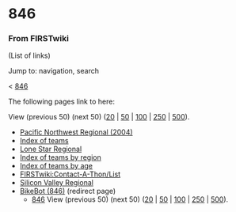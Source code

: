 # 846

### From FIRSTwiki

(List of links)

Jump to: navigation, search

&lt; [846](/index.php?title=846&redirect=no "846" )  

The following pages link to here:

View (previous 50) (next 50)
([20](/index.php?title=Special:Whatlinkshere/846&limit=20&from=0
"Special:Whatlinkshere/846" ) |
[50](/index.php?title=Special:Whatlinkshere/846&limit=50&from=0
"Special:Whatlinkshere/846" ) |
[100](/index.php?title=Special:Whatlinkshere/846&limit=100&from=0
"Special:Whatlinkshere/846" ) |
[250](/index.php?title=Special:Whatlinkshere/846&limit=250&from=0
"Special:Whatlinkshere/846" ) |
[500](/index.php?title=Special:Whatlinkshere/846&limit=500&from=0
"Special:Whatlinkshere/846" )).

  * [Pacific Northwest Regional (2004)](Pacific_Northwest_Regional_%282004%29 "Pacific Northwest Regional \(2004\)" )
  * [Index of teams](Index_of_teams "Index of teams" )
  * [Lone Star Regional](Lone_Star_Regional "Lone Star Regional" )
  * [Index of teams by region](Index_of_teams_by_region "Index of teams by region" )
  * [Index of teams by age](Index_of_teams_by_age "Index of teams by age" )
  * [FIRSTwiki:Contact-A-Thon/List](FIRSTwiki:Contact-A-Thon/List "FIRSTwiki:Contact-A-Thon/List" )
  * [Silicon Valley Regional](Silicon_Valley_Regional "Silicon Valley Regional" )
  * [BikeBot (846)](/index.php?title=BikeBot_%28846%29&redirect=no "BikeBot \(846\)" ) (redirect page) 
    * [846](846 "846" )
View (previous 50) (next 50)
([20](/index.php?title=Special:Whatlinkshere/846&limit=20&from=0
"Special:Whatlinkshere/846" ) |
[50](/index.php?title=Special:Whatlinkshere/846&limit=50&from=0
"Special:Whatlinkshere/846" ) |
[100](/index.php?title=Special:Whatlinkshere/846&limit=100&from=0
"Special:Whatlinkshere/846" ) |
[250](/index.php?title=Special:Whatlinkshere/846&limit=250&from=0
"Special:Whatlinkshere/846" ) |
[500](/index.php?title=Special:Whatlinkshere/846&limit=500&from=0
"Special:Whatlinkshere/846" )).

